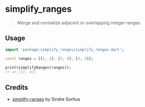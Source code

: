 # simplify_ranges

> Merge and normalize adjacent or overlapping integer ranges

## Usage

```dart
import 'package:simplify_ranges/simplify_ranges.dart';

const ranges = [[1, 2], [3, 4], [2, 3]];

print(simplifyRanges(ranges));
// => [[1, 4]]
```

## Credits
- [simplify-ranges](https://github.com/sindresorhus/simplify-ranges) by Sindre Sorhus